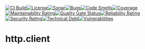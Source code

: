 [![CI Build](https://github.com/geckoprojects-org/org.gecko.http.client/actions/workflows/build.yml/badge.svg)](https://github.com/geckoprojects-org/org.gecko.http.client/actions/workflows/build.yml)[![License](https://github.com/geckoprojects-org/org.gecko.http.client/actions/workflows/license.yml/badge.svg)](https://github.com/geckoprojects-org/org.gecko.http.client/actions/workflows/license.yml )[![Sonar](https://github.com/geckoprojects-org/org.gecko.http.client/actions/workflows/sonar.yml/badge.svg)](https://github.com/geckoprojects-org/org.gecko.http.client/actions/workflows/sonar.yml )[![Bugs](https://sonarcloud.io/api/project_badges/measure?project=geckoprojects-org_org.gecko.http.client&metric=bugs)](https://sonarcloud.io/dashboard?id=geckoprojects-org_org.gecko.http.client)[![Code Smells](https://sonarcloud.io/api/project_badges/measure?project=geckoprojects-org_org.gecko.http.client&metric=code_smells)](https://sonarcloud.io/dashboard?id=geckoprojects-org_org.gecko.http.client)[![Coverage](https://sonarcloud.io/api/project_badges/measure?project=geckoprojects-org_org.gecko.http.client&metric=coverage)](https://sonarcloud.io/dashboard?id=geckoprojects-org_org.gecko.http.client)[![Maintainability Rating](https://sonarcloud.io/api/project_badges/measure?project=geckoprojects-org_org.gecko.http.client&metric=sqale_rating)](https://sonarcloud.io/dashboard?id=geckoprojects-org_org.gecko.http.client)[![Quality Gate Status](https://sonarcloud.io/api/project_badges/measure?project=geckoprojects-org_org.gecko.http.client&metric=alert_status)](https://sonarcloud.io/dashboard?id=geckoprojects-org_org.gecko.http.client)[![Reliability Rating](https://sonarcloud.io/api/project_badges/measure?project=geckoprojects-org_org.gecko.http.client&metric=reliability_rating)](https://sonarcloud.io/dashboard?id=geckoprojects-org_org.gecko.http.client)[![Security Rating](https://sonarcloud.io/api/project_badges/measure?project=geckoprojects-org_org.gecko.http.client&metric=security_rating)](https://sonarcloud.io/dashboard?id=geckoprojects-org_org.gecko.http.client)[![Technical Debt](https://sonarcloud.io/api/project_badges/measure?project=geckoprojects-org_org.gecko.http.client&metric=sqale_index)](https://sonarcloud.io/dashboard?id=geckoprojects-org_org.gecko.http.client)[![Vulnerabilities](https://sonarcloud.io/api/project_badges/measure?project=geckoprojects-org_org.gecko.http.client&metric=vulnerabilities)](https://sonarcloud.io/dashboard?id=geckoprojects-org_org.gecko.http.client)

# http.client
